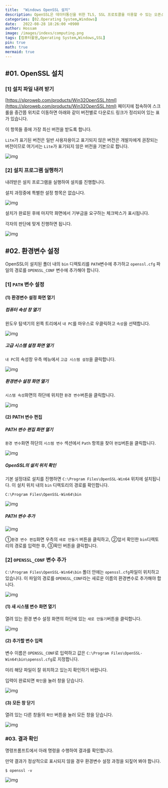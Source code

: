 ```yaml
---
title:  "Windows OpenSSL 설치"
description: OpenSSL은 데이터통신을 위한 TLS, SSL 프로토콜을 이용할 수 있는 오픈소스 라이브러리 입니다. http통신을 좀 더 안전하게 하기 위한 프로토콜이라고 이해할 수 있습니다. 이것은 실제 https나 sftp와 같은 표준 프로토콜에 적용된 기술입니다. 백엔드 프로그래밍을 진행하면서 SSL 적용이 필요한 경우 필수적인 라이브러리라 할 수 있습니다.
categories: [02.Operating System,Windows]
date:   2022-08-28 18:26:00 +0900
author: Hossam
image: /images/indexs/computing.png
tags: [컴퓨터활용,Operating System,Windows,SSL]
pin: true
math: true
mermaid: true
---
```



## #01. OpenSSL 설치

### [1] 설치 파일 내려 받기

[https://slproweb.com/products/Win32OpenSSL.html](https://slproweb.com/products/Win32OpenSSL.html) 페이지에 접속하여 스크롤을 중간쯤 위치로 이동하면 아래와 같이 버전별로 다운로드 링크가 정리되어 있는 표가 있습니다.

이 항목들 중에 가장 최신 버전을 받도록 합니다.

`Lite`가 표기된 버전은 일반 사용자용이고 표기되지 않은 버전은 개발자에게 권장되는 버전이므로 여기서는 `Lite`가 표기되지 않은 버전을 기본으로 합니다.

![img](/images/2022/0828/openssl1.png)

### [2] 설치 프로그램 실행하기

내려받은 설치 프로그램을 실행하여 설치를 진행합니다.

설치 과정중에 특별한 설정 항목은 없습니다.

![img](/images/2022/0828/openssl2.png)

설치가 완료된 후에 마지막 화면에서 기부금을 요구하는 체크박스가 표시됩니다.

각자의 판단에 맞게 진행하면 됩니다.

![img](/images/2022/0828/openssl3.png)

## #02. 환경변수 설정

OpenSSL이 설치된 폴더 내의 `bin` 디렉토리를 `PATH`변수에 추가하고 `openssl.cfg` 파일의 경로를 `OPENSSL_CONF` 변수에 추가해야 합니다.

### [1] `PATH` 변수 설정

#### (1) 환경변수 설정 화면 열기

##### 컴퓨터 속성 창 열기

윈도우 탐색기의 왼쪽 트리에서 `내 PC`를 마우스로 우클릭하고 `속성`을 선택합니다.

![img](/images/2022/0828/openssl4.png)

##### 고급 시스템 설정 화면 열기

`내 PC`의 속성창 우측 메뉴에서 `고급 시스템 설정`을 클릭합니다.

![img](/images/2022/0828/openssl5.png)

##### 환경변수 설정 화면 열기

`시스템 속성`화면의 하단에 위치한 `환경 변수`버튼을 클릭합니다.

![img](/images/2022/0828/openssl6.png)

#### (2) PATH 변수 편집

##### PATH 변수 편집 화면 열기

`환경 변수`화면 하단의 `시스템 변수` 섹션에서 `Path` 항목을 찾아 `편집`버튼을 클릭합니다.

![img](/images/2022/0828/openssl7.png)

##### OpenSSL의 설치 위치 확인

기본 설정대로 설치를 진행하면 `C:\Program Files\OpenSSL-Win64` 위치에 설치됩니다. 이 설치 위치 내의 `bin` 디렉토리의 경로를 확인합니다.

```
C:\Program Files\OpenSSL-Win64\bin
```

![img](/images/2022/0828/openssl8.png)

##### PATH 변수 추가

![img](/images/2022/0828/openssl9.png)

①`환경 변수 편집`화면 우측의 `새로 만들기` 버튼을 클릭하고, ②앞서 확인한 `bin`디렉토리의 경로를 입력한 후, ③확인 버튼을 클릭합니다.

### [2] `OPENSSL_CONF` 변수 추가

`C:\Program Files\OpenSSL-Win64\bin` 폴더 안에는 `openssl.cfg`파일이 위치하고 있습니다. 이 파일의 경로를 `OPENSSL_CONF`라는 새로운 이름의 환경변수로 추가해야 합니다.

![img](/images/2022/0828/openssl10.png)

#### (1) 새 시스템 변수 화면 열기

열려 있는 환경 변수 설정 화면의 하단에 있는 `새로 만들기`버튼을 클릭합니다.

![img](/images/2022/0828/openssl11.png)

#### (2) 추가할 변수 입력

변수 이름은 `OPENSSL_CONF`로 입력하고 값은 `C:\Program Files\OpenSSL-Win64\bin\openssl.cfg`로 지정합니다.

미리 해당 파일이 잘 위치하고 있는지 확인하기 바랍니다.

입력이 완료되면 `확인`을 눌러 창을 닫습니다.

![img](/images/2022/0828/openssl12.png)

#### (3) 모든 창 닫기

열려 있는 다른 창들의 `확인` 버튼을 눌러 모든 창을 닫습니다.

![img](/images/2022/0828/openssl13.png)

### #03. 결과 확인

명령프롬프트에서 아래 명령을 수행하여 결과를 확인합니다.

만약 결과가 정상적으로 표시되지 않을 경우 환경변수 설정 과정을 되짚어 봐야 합니다.

```shell
$ openssl -v
```

![img](/images/2022/0828/openssl14.png)
